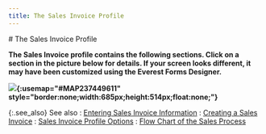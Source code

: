 ```yaml
---
title: The Sales Invoice Profile
---
```

<map name="MAP237449611">
<area shape="rect" coords="97, 54, 682, 83" href="{{site.sp_baseurl}}/misc/document_information_sales_invoices_step_by_step.html">

<area shape="rect" coords="0, 42, 95, 85" href="{{site.sp_baseurl}}/misc/document_information_sales_invoices_step_by_step.html">

<area shape="rect" coords="99, 85, 682, 161" href="{{site.sp_baseurl}}/misc/customer_information_sales_invoices_step_by_step.html">

<area shape="rect" coords="1, 90, 95, 164" href="{{site.sp_baseurl}}/misc/customer_information_sales_invoices_step_by_step.html">

<area shape="rect" coords="98, 164, 682, 249" href="{{site.sp_baseurl}}/misc/item_information_sales_invoices_step_by_step.html">

<area shape="rect" coords="3, 166, 93, 248" href="{{site.sp_baseurl}}/misc/item_information_sales_invoices_step_by_step.html">

<area shape="rect" coords="98, 251, 682, 492" href="{{site.sp_baseurl}}/misc/document_view_details_sales_invoices_step_by_step.html">

<area shape="rect" coords="5, 252, 93, 479" href="{{site.sp_baseurl}}/misc/document_view_details_sales_invoices_step_by_step.html">

<area shape="rect" coords="98, 492, 684, 512" href="{{site.sp_baseurl}}/misc/status_bar_information_sales_invoice_step_by_step.html">

<area shape="rect" coords="5, 482, 80, 514" href="{{site.sp_baseurl}}/misc/status_bar_information_sales_invoice_step_by_step.html">
</map>
# The Sales Invoice Profile


**The **Sales 
 Invoice** profile contains the following sections. Click on a section  in the picture below for details. If your screen looks different, it may  have been customized using the **Everest 
 Forms** **Designer**.**


**![]({{site.sp_baseurl}}/img/sales_invoice_profile_sal.jpg){:usemap="#MAP237449611" style="border:none;width:685px;height:514px;float:none;"}**


{:.see_also}
See also
: [Entering  Sales Invoice Information]({{site.sp_baseurl}}/misc/entering_sales_invoice_information.html)
: [Creating  a Sales Invoice]({{site.sp_baseurl}}/sales-docs/sis/create-si/create-new-si/creating_a_new_sales_invoice.html)
: [Sales  Invoice Profile Options]({{site.sp_baseurl}}/sales-docs/sis/sales-invoice-processes/sales_invoices_information_available.html)
: [Flow  Chart of the Sales Process]({{site.sp_baseurl}}/flow_chart_of_the_sales_process_sales_content.html)
